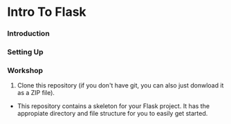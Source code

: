 # Intro To Flask


### Introduction

### Setting Up

### Workshop

1. Clone this repository (if you don't have git, you can also just donwload it as a ZIP file).
- This repository contains a skeleton for your Flask project. It has the appropiate directory and file structure for you to easily get started.
